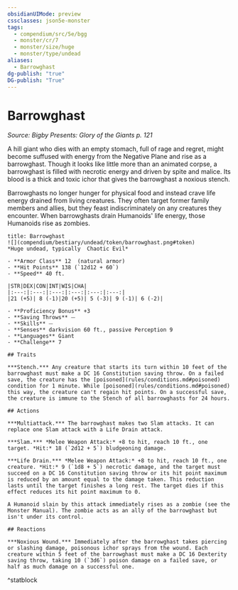```yaml
---
obsidianUIMode: preview
cssclasses: json5e-monster
tags:
  - compendium/src/5e/bgg
  - monster/cr/7
  - monster/size/huge
  - monster/type/undead
aliases:
  - Barrowghast
dg-publish: "true"
DG-publish: "True"
---
```

# Barrowghast
*Source: Bigby Presents: Glory of the Giants p. 121*  

A hill giant who dies with an empty stomach, full of rage and regret, might become suffused with energy from the Negative Plane and rise as a barrowghast. Though it looks like little more than an animated corpse, a barrowghast is filled with necrotic energy and driven by spite and malice. Its blood is a thick and toxic ichor that gives the barrowghast a noxious stench.

Barrowghasts no longer hunger for physical food and instead crave life energy drained from living creatures. They often target former family members and allies, but they feast indiscriminately on any creatures they encounter. When barrowghasts drain Humanoids' life energy, those Humanoids rise as zombies.

```ad-statblock
title: Barrowghast
![](compendium/bestiary/undead/token/barrowghast.png#token)
*Huge undead, typically  Chaotic Evil*

- **Armor Class** 12  (natural armor)
- **Hit Points** 138 (`12d12 + 60`)
- **Speed** 40 ft.

|STR|DEX|CON|INT|WIS|CHA|
|:---:|:---:|:---:|:---:|:---:|:---:|
|21 (+5)| 8 (-1)|20 (+5)| 5 (-3)| 9 (-1)| 6 (-2)|

- **Proficiency Bonus** +3
- **Saving Throws** ⏤
- **Skills** ⏤
- **Senses** darkvision 60 ft., passive Perception 9
- **Languages** Giant
- **Challenge** 7

## Traits

***Stench.*** Any creature that starts its turn within 10 feet of the barrowghast must make a DC 16 Constitution saving throw. On a failed save, the creature has the [poisoned](rules/conditions.md#poisoned) condition for 1 minute. While [poisoned](rules/conditions.md#poisoned) this way, the creature can't regain hit points. On a successful save, the creature is immune to the Stench of all barrowghasts for 24 hours.

## Actions

***Multiattack.*** The barrowghast makes two Slam attacks. It can replace one Slam attack with a Life Drain attack.

***Slam.*** *Melee Weapon Attack:* +8 to hit, reach 10 ft., one target. *Hit:* 18 (`2d12 + 5`) bludgeoning damage.

***Life Drain.*** *Melee Weapon Attack:* +8 to hit, reach 10 ft., one creature. *Hit:* 9 (`1d8 + 5`) necrotic damage, and the target must succeed on a DC 16 Constitution saving throw or its hit point maximum is reduced by an amount equal to the damage taken. This reduction lasts until the target finishes a long rest. The target dies if this effect reduces its hit point maximum to 0.

A Humanoid slain by this attack immediately rises as a zombie (see the Monster Manual). The zombie acts as an ally of the barrowghast but isn't under its control.

## Reactions

***Noxious Wound.*** Immediately after the barrowghast takes piercing or slashing damage, poisonous ichor sprays from the wound. Each creature within 5 feet of the barrowghast must make a DC 16 Dexterity saving throw, taking 10 (`3d6`) poison damage on a failed save, or half as much damage on a successful one.
```
^statblock